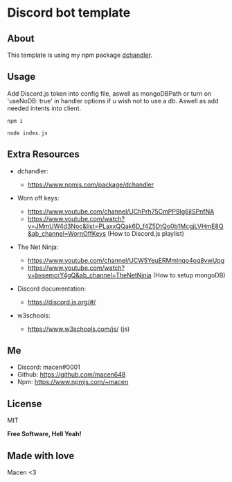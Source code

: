 # Discord bot template

## About
This template is using my npm package [dchandler](https://www.npmjs.com/package/dchandler).

## Usage

Add Discord.js token into config file, aswell as mongoDBPath or turn on 'useNoDB: true' in handler options if u wish not to use a db. Aswell as add needed intents into client. 

```$
npm i
```
```$
node index.js
```
## Extra Resources
- dchandler:
    - https://www.npmjs.com/package/dchandler

- Worn off keys: 
     - https://www.youtube.com/channel/UChPrh75CmPP9Ig6jISPnfNA
     - https://www.youtube.com/watch?v=JMmUW4d3Noc&list=PLaxxQQak6D_f4Z5DtQo0b1McgjLVHmE8Q&ab_channel=WornOffKeys (How to Discord.js playlist)

- The Net Ninja:
     - https://www.youtube.com/channel/UCW5YeuERMmlnqo4oq8vwUpg
     - https://www.youtube.com/watch?v=bxsemcrY4gQ&ab_channel=TheNetNinja (How to setup mongoDB)

- Discord documentation:
     - https://discord.js.org/#/

- w3schools:
    - https://www.w3schools.com/js/ (js)

## Me
 - Discord: macen#0001
 - Github: https://github.com/macen648
 - Npm: https://www.npmjs.com/~macen

## License

MIT

**Free Software, Hell Yeah!**

## Made with love 
Macen <3